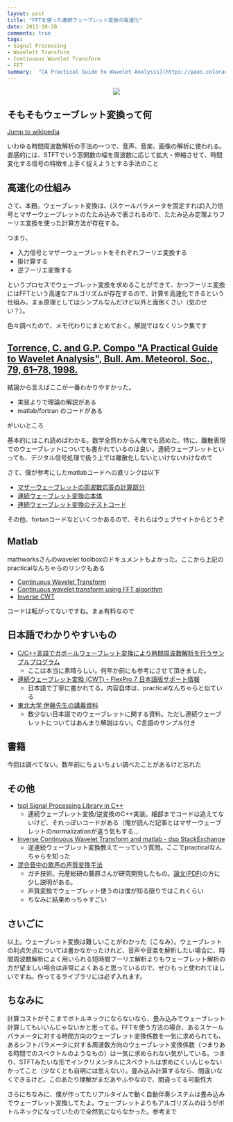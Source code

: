 ```yaml
---
layout: post
title: "FFTを使った連続ウェーブレット変換の高速化"
date: 2013-10-20
comments: true
tags:
- Signal Processing
- Wavelett Transform
- Continuous Wavelet Transform
- FFT
summary:  "[A Practical Guide to Wavelet Analysis](https://paos.colorado.edu/research/wavelets/bams_79_01_0061.pdf)"
---
```


<div align="center"><img src="/images/gabor_wavelet_nnmnkwii.png "An example of Gabor Wavelet spectrogram (the original wav file is generated using Open Jalk)"" class="image"></div>

## そもそもウェーブレット変換って何

[Jump to wikipedia](http://ja.wikipedia.org/wiki/%E3%82%A6%E3%82%A7%E3%83%BC%E3%83%96%E3%83%AC%E3%83%83%E3%83%88%E5%A4%89%E6%8F%9B)

いわゆる時間周波数解析の手法の一つで、音声、音楽、画像の解析に使われる。直感的には、STFTでいう窓関数の幅を周波数に応じて拡大・伸縮させて、時間変化する信号の特徴を上手く捉えようとする手法のこと

## 高速化の仕組み

さて、本題。ウェーブレット変換は、(スケールパラメータを固定すれば)入力信号とマザーウェーブレットのたたみ込みで表されるので、たたみ込み定理よりフーリエ変換を使った計算方法が存在する。

つまり、

- 入力信号とマザーウェーブレットをそれぞれフーリエ変換する
- 掛け算する
- 逆フーリエ変換する

というプロセスでウェーブレット変換を求めることができて、かつフーリエ変換にはFFTという高速なアルゴリズムが存在するので、計算を高速化できるという仕組み。まぁ原理としてはシンプルなんだけど以外と面倒くさい（気のせい？）。

色々調べたので、メモ代わりにまとめておく。解説ではなくリンク集です

## [Torrence, C. and G.P. Compo "A Practical Guide to Wavelet Analysis", Bull. Am. Meteorol. Soc., 79, 61–78, 1998.](https://paos.colorado.edu/research/wavelets/bams_79_01_0061.pdf)

結論から言えばここが一番わかりやすかった。

- 実装よりで理論の解説がある
- matlab/fortran のコードがある

がいいところ

基本的にはこれ読めばわかる。数学全然わからん俺でも読めた。特に、離散表現でのウェーブレットについても書かれているのは良い。連続ウェーブレットといっても、デジタル信号処理で扱う上では離散化しないといけないわけなので

さて、僕が参考にしたmatlabコードへの直リンクは以下

- [マザーウェーブレットの周波数応答の計算部分](http://paos.colorado.edu/research/wavelets/wave_matlab/wave_bases.m)
- [連続ウェーブレット変換の本体](http://paos.colorado.edu/research/wavelets/wave_matlab/wavelet.m)
- [連続ウェーブレット変換のテストコード](http://paos.colorado.edu/research/wavelets/wave_matlab/wavetest.m)

その他、fortanコードなどいくつかあるので、それらはウェブサイトからどうぞ

## Matlab
 mathworksさんのwavelet toolboxのドキュメントもよかった。ここから上記のpracticalなんちゃらのリンクもある

- [Continuous Wavelet Transform](http://www.mathworks.co.jp/jp/help/wavelet/gs/continuous-wavelet-transform.html)
- [Continuous wavelet transform using FFT algorithm](http://www.mathworks.co.jp/jp/help/wavelet/ref/cwtft.html)
- [Inverse CWT](http://www.mathworks.co.jp/jp/help/wavelet/ref/icwtft.html)

コードは転がってないですね。まぁ有料なので

## 日本語でわかりやすいもの

- [C/C++言語でガボールウェーブレット変換により時間周波数解析を行うサンプルプログラム](http://hp.vector.co.jp/authors/VA046927/gabor_wavelet/gabor_wavelet.html)
     - ここは本当に素晴らしい。何年か前にも参考にさせて頂きました。
- [連続ウェーブレット変換 (CWT) - FlexPro 7 日本語版サポート情報](http://www.hulinks.co.jp/support/flexpro/v7/dataanalysis_cwt.html)
     - 日本語で丁寧に書かれてる。内容自体は、practicalなんちゃらと似ている
- [東北大学 伊藤先生の講義資料](http://www.makino.ecei.tohoku.ac.jp/~aito/wavelet/)
     - 数少ない日本語でのウェーブレットに関する資料。ただし連続ウェーブレットについてはあんまり解説はない。C言語のサンプル付き

## 書籍

今回は調べてない。数年前にちょいちょい調べたことがあるけど忘れた

## その他

- [tspl Signal Processing Library in C++](https://code.google.com/p/tspl/source/browse/trunk/include/cwt-impl.h?spec=svn2&r=2)
     - 連続ウェーブレット変換/逆変換のC++実装。細部までコードは追えてないけど、それっぽいコードがある（俺が読んだ記事とはマザーウェーブレットのnormalizationが違う気もする…
- [Inverse Continuous Wavelet Transform and matlab - dsp StackExchange](http://dsp.stackexchange.com/questions/10979/inverse-continuous-wavelet-transform-and-matlab)
     - 逆連続ウェーブレット変換教えてーっていう質問。ここでpracticalなんちゃらを知った
- [混合音中の歌声の声質変換手法](http://staff.aist.go.jp/h.fujihara/voice_conversion/)
     - ガチ技術。元産総研の藤原さんが研究開発したもの。[論文(PDF)](http://staff.aist.go.jp/m.goto/PAPER/SIGMUS201007fujihara.pdf)の方に少し説明がある。
     - 声質変換でウェーブレット使うのは僕が知る限りではこれくらい
     - ちなみに結果めっちゃすごい

## さいごに
以上。ウェーブレット変換は難しいことがわかった（こなみ）。ウェーブレットの利点欠点については書かなかったけれど、音声や音楽を解析したい場合に、時間周波数解析によく用いられる短時間フーリエ解析よりもウェーブレット解析の方が望ましい場合は非常によくあると思っているので、ぜひもっと使われてほしいですね。作ってるライブラリには必ず入れます。

## ちなみに
計算コストがそこまでボトルネックにならないなら、畳み込みでウェーブレット計算してもいいんじゃないかと思ってる。FFTを使う方法の場合、あるスケールパラメータに対する時間方向のウェーブレット変換係数を一気に求められても、あるシフトパラメータに対する周波数方向のウェーブレット変換係数（つまりある時間でのスペクトルのようなもの）は一気に求められない気がしている。つまり、STFTみたいな形でインクリメンタルにスペクトルは求めにくいんじゃないかってこと（少なくとも自明には思えない）。畳み込み計算するなら、間違いなくできるけど。このあたり理解がまだあやふやなので、間違ってる可能性大

さらにちなみに、僕が作ってたリアルタイムで動く自動伴奏システムは畳み込みでウェーブレット変換してたよ。ウェーブレットよりもアルゴリズムのほうがボトルネックになっていたので全然気にならなかった。参考まで
